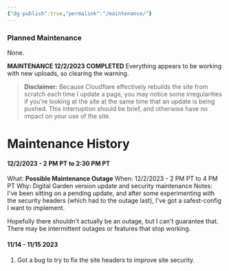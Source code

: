 ```yaml
---
{"dg-publish":true,"permalink":"/maintenance/"}
---
```



### Planned Maintenance
None.

**MAINTENANCE 12/2/2023 COMPLETED**
Everything appears to be working with new uploads, so clearing the warning.


>**Disclaimer:** Because Cloudflare effectively rebuilds the site from scratch each time I update a page, you may notice some irregularities if you're looking at the site at the same time that an update is being pushed. This interruption should be brief, and otherwise have no impact on your use of the site.

# Maintenance History

#### 12/2/2023 - 2 PM PT to 2:30 PM PT
What: **Possible Maintenance Outage**
When: 12/2/2023 - 2 PM PT to 4 PM PT
Why: Digital Garden version update and security maintenance
Notes: I've been sitting on a pending update, and after some experimenting with the security headers (which had to the outage last), I've got a safest-config I want to implement.

Hopefully there shouldn't actually be an outage, but I can't guarantee that. There may be intermittent outages or features that stop working.

#### 11/14 - 11/15 2023
1. Got a bug to try to fix the site headers to improve site security.